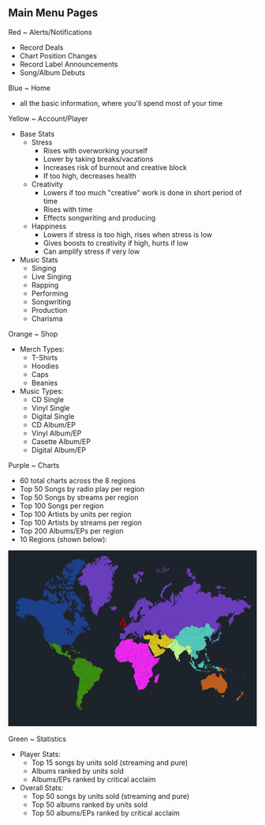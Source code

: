 ## Main Menu Pages
Red ~ Alerts/Notifications
- Record Deals
- Chart Position Changes
- Record Label Announcements
- Song/Album Debuts

Blue ~ Home
- all the basic information, where you'll spend most of your time

Yellow ~ Account/Player
- Base Stats
    - Stress
        - Rises with overworking yourself
        - Lower by taking breaks/vacations
        - Increases risk of burnout and creative block
        - If too high, decreases health
    - Creativity
        - Lowers if too much "creative" work is done in short period of time
        - Rises with time
        - Effects songwriting and producing
    - Happiness
        - Lowers if stress is too high, rises when stress is low
        - Gives boosts to creativity if high, hurts if low
        - Can amplify stress if very low
- Music Stats
    - Singing
    - Live Singing
    - Rapping
    - Performing
    - Songwriting
    - Production
    - Charisma

Orange ~ Shop 
- Merch Types:
    - T-Shirts
    - Hoodies
    - Caps
    - Beanies
- Music Types:
    - CD Single
    - Vinyl Single
    - Digital Single
    - CD Album/EP
    - Vinyl Album/EP
    - Casette Album/EP
    - Digital Album/EP

Purple ~ Charts
- 60 total charts across the 8 regions
- Top 50 Songs by radio play per region
- Top 50 Songs by streams per region 
- Top 100 Songs per region
- Top 100 Artists by units per region
- Top 100 Artists by streams per region
- Top 200 Albums/EPs per region
- 10 Regions (shown below):

![Region Map](RegionMap.png)

Green ~ Statistics
- Player Stats:
    - Top 15 songs by units sold (streaming and pure)
    - Albums ranked by units sold
    - Albums/EPs ranked by critical acclaim
- Overall Stats:
    - Top 50 songs by units sold (streaming and pure)
    - Top 50 albums ranked by units sold
    - Top 50 albums/EPs ranked by critical acclaim

